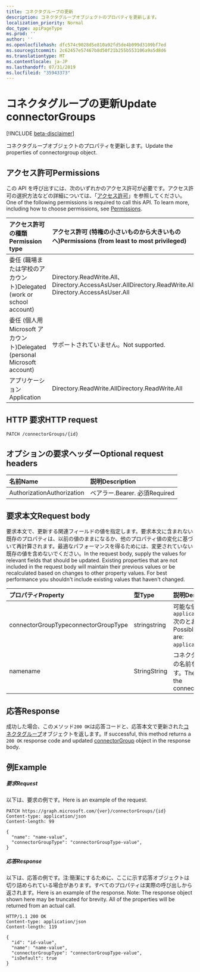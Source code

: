 ```yaml
---
title: コネクタグループの更新
description: コネクタグループオブジェクトのプロパティを更新します。
localization_priority: Normal
doc_type: apiPageType
ms.prod: ''
author: ''
ms.openlocfilehash: dfc574c9028d5e810a92fd5de4b099d3109bf7ed
ms.sourcegitcommit: 2c62457e57467b8d50f21b255b553106a9a5d8d6
ms.translationtype: MT
ms.contentlocale: ja-JP
ms.lasthandoff: 07/31/2019
ms.locfileid: "35943373"
---
```

# <a name="update-connectorgroups"></a><span data-ttu-id="6692f-103">コネクタグループの更新</span><span class="sxs-lookup"><span data-stu-id="6692f-103">Update connectorGroups</span></span>

[!INCLUDE [beta-disclaimer](../../includes/beta-disclaimer.md)]

<span data-ttu-id="6692f-104">コネクタグループオブジェクトのプロパティを更新します。</span><span class="sxs-lookup"><span data-stu-id="6692f-104">Update the properties of connectorgroup object.</span></span>
## <a name="permissions"></a><span data-ttu-id="6692f-105">アクセス許可</span><span class="sxs-lookup"><span data-stu-id="6692f-105">Permissions</span></span>
<span data-ttu-id="6692f-p101">この API を呼び出すには、次のいずれかのアクセス許可が必要です。アクセス許可の選択方法などの詳細については、「[アクセス許可](/graph/permissions-reference)」を参照してください。</span><span class="sxs-lookup"><span data-stu-id="6692f-p101">One of the following permissions is required to call this API. To learn more, including how to choose permissions, see [Permissions](/graph/permissions-reference).</span></span>

|<span data-ttu-id="6692f-108">アクセス許可の種類</span><span class="sxs-lookup"><span data-stu-id="6692f-108">Permission type</span></span>      | <span data-ttu-id="6692f-109">アクセス許可 (特権の小さいものから大きいものへ)</span><span class="sxs-lookup"><span data-stu-id="6692f-109">Permissions (from least to most privileged)</span></span>              |
|:--------------------|:---------------------------------------------------------|
|<span data-ttu-id="6692f-110">委任 (職場または学校のアカウント)</span><span class="sxs-lookup"><span data-stu-id="6692f-110">Delegated (work or school account)</span></span> | <span data-ttu-id="6692f-111">Directory.ReadWrite.All、Directory.AccessAsUser.All</span><span class="sxs-lookup"><span data-stu-id="6692f-111">Directory.ReadWrite.All, Directory.AccessAsUser.All</span></span>    |
|<span data-ttu-id="6692f-112">委任 (個人用 Microsoft アカウント)</span><span class="sxs-lookup"><span data-stu-id="6692f-112">Delegated (personal Microsoft account)</span></span> | <span data-ttu-id="6692f-113">サポートされていません。</span><span class="sxs-lookup"><span data-stu-id="6692f-113">Not supported.</span></span>    |
|<span data-ttu-id="6692f-114">アプリケーション</span><span class="sxs-lookup"><span data-stu-id="6692f-114">Application</span></span> | <span data-ttu-id="6692f-115">Directory.ReadWrite.All</span><span class="sxs-lookup"><span data-stu-id="6692f-115">Directory.ReadWrite.All</span></span> |

## <a name="http-request"></a><span data-ttu-id="6692f-116">HTTP 要求</span><span class="sxs-lookup"><span data-stu-id="6692f-116">HTTP request</span></span>
<!-- { "blockType": "ignored" } -->
```http
PATCH /connectorGroups/{id}
```
## <a name="optional-request-headers"></a><span data-ttu-id="6692f-117">オプションの要求ヘッダー</span><span class="sxs-lookup"><span data-stu-id="6692f-117">Optional request headers</span></span>
| <span data-ttu-id="6692f-118">名前</span><span class="sxs-lookup"><span data-stu-id="6692f-118">Name</span></span>       | <span data-ttu-id="6692f-119">説明</span><span class="sxs-lookup"><span data-stu-id="6692f-119">Description</span></span>|
|:-----------|:-----------|
| <span data-ttu-id="6692f-120">Authorization</span><span class="sxs-lookup"><span data-stu-id="6692f-120">Authorization</span></span>  | <span data-ttu-id="6692f-121">ベアラー.</span><span class="sxs-lookup"><span data-stu-id="6692f-121">Bearer.</span></span> <span data-ttu-id="6692f-122">必須</span><span class="sxs-lookup"><span data-stu-id="6692f-122">Required</span></span>|

## <a name="request-body"></a><span data-ttu-id="6692f-123">要求本文</span><span class="sxs-lookup"><span data-stu-id="6692f-123">Request body</span></span>
<span data-ttu-id="6692f-p103">要求本文で、更新する関連フィールドの値を指定します。要求本文に含まれない既存のプロパティは、以前の値のままになるか、他のプロパティ値の変化に基づいて再計算されます。最適なパフォーマンスを得るためには、変更されていない既存の値を含めないでください。</span><span class="sxs-lookup"><span data-stu-id="6692f-p103">In the request body, supply the values for relevant fields that should be updated. Existing properties that are not included in the request body will maintain their previous values or be recalculated based on changes to other property values. For best performance you shouldn't include existing values that haven't changed.</span></span>

| <span data-ttu-id="6692f-127">プロパティ</span><span class="sxs-lookup"><span data-stu-id="6692f-127">Property</span></span>     | <span data-ttu-id="6692f-128">型</span><span class="sxs-lookup"><span data-stu-id="6692f-128">Type</span></span>   |<span data-ttu-id="6692f-129">説明</span><span class="sxs-lookup"><span data-stu-id="6692f-129">Description</span></span>|
|:---------------|:--------|:----------|
|<span data-ttu-id="6692f-130">connectorGroupType</span><span class="sxs-lookup"><span data-stu-id="6692f-130">connectorGroupType</span></span>|<span data-ttu-id="6692f-131">string</span><span class="sxs-lookup"><span data-stu-id="6692f-131">string</span></span>| <span data-ttu-id="6692f-132">可能な値は`applicationProxy`次のとおりです。</span><span class="sxs-lookup"><span data-stu-id="6692f-132">Possible values are: `applicationProxy`.</span></span>|
|<span data-ttu-id="6692f-133">name</span><span class="sxs-lookup"><span data-stu-id="6692f-133">name</span></span>|<span data-ttu-id="6692f-134">String</span><span class="sxs-lookup"><span data-stu-id="6692f-134">String</span></span>|<span data-ttu-id="6692f-135">コネクタグループの名前を指定します。</span><span class="sxs-lookup"><span data-stu-id="6692f-135">The name of the connectorGroup.</span></span>|

## <a name="response"></a><span data-ttu-id="6692f-136">応答</span><span class="sxs-lookup"><span data-stu-id="6692f-136">Response</span></span>

<span data-ttu-id="6692f-137">成功した場合、このメソッド`200 OK`は応答コードと、応答本文で更新された[コネクタグループ](../resources/connectorgroup.md)オブジェクトを返します。</span><span class="sxs-lookup"><span data-stu-id="6692f-137">If successful, this method returns a `200 OK` response code and updated [connectorGroup](../resources/connectorgroup.md) object in the response body.</span></span>
## <a name="example"></a><span data-ttu-id="6692f-138">例</span><span class="sxs-lookup"><span data-stu-id="6692f-138">Example</span></span>
##### <a name="request"></a><span data-ttu-id="6692f-139">要求</span><span class="sxs-lookup"><span data-stu-id="6692f-139">Request</span></span>
<span data-ttu-id="6692f-140">以下は、要求の例です。</span><span class="sxs-lookup"><span data-stu-id="6692f-140">Here is an example of the request.</span></span>
<!-- {
  "blockType": "request",
  "name": "update_connectorgroup"
}-->
```http
PATCH https://graph.microsoft.com/{ver}/connectorGroups/{id}
Content-type: application/json
Content-length: 99

{
  "name": "name-value",
  "connectorGroupType": "connectorGroupType-value",
}
```
##### <a name="response"></a><span data-ttu-id="6692f-141">応答</span><span class="sxs-lookup"><span data-stu-id="6692f-141">Response</span></span>
<span data-ttu-id="6692f-p104">以下は、応答の例です。注:簡潔にするために、ここに示す応答オブジェクトは切り詰められている場合があります。すべてのプロパティは実際の呼び出しから返されます。</span><span class="sxs-lookup"><span data-stu-id="6692f-p104">Here is an example of the response. Note: The response object shown here may be truncated for brevity. All of the properties will be returned from an actual call.</span></span>
<!-- {
  "blockType": "response",
  "truncated": true,
  "@odata.type": "microsoft.graph.connectorGroup"
} -->
```http
HTTP/1.1 200 OK
Content-type: application/json
Content-length: 119

{
  "id": "id-value",
  "name": "name-value",
  "connectorGroupType": "connectorGroupType-value",
  "isDefault": true
}
```

<!-- uuid: 8fcb5dbc-d5aa-4681-8e31-b001d5168d79
2015-10-25 14:57:30 UTC -->
<!--
{
  "type": "#page.annotation",
  "description": "Update connectorgroup",
  "keywords": "",
  "section": "documentation",
  "tocPath": "",
  "suppressions": []
}
-->
